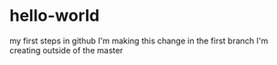 # hello-world
my first steps in github
I'm making this change in the first branch I'm creating outside of the master
